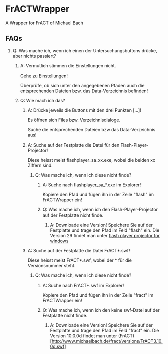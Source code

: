 # FrACTWrapper
A Wrapper for FrACT of Michael Bach

## FAQs
1. Q: Was mache ich, wenn ich einen der Untersuchungsbuttons drücke, aber nichts passiert?

   1. A: Vermutlich stimmen die Einstellungen nicht.

         Gehe zu Einstellungen!

         Überprüfe, ob sich unter den angegebenen Pfaden auch die entsprechenden Dateien bzw. das Data-Verzeichnis befinden!

   2. Q: Wie mach ich das?

      1. A: Drücke jeweils die Buttons mit den drei Punkten [...]!

            Es öffnen sich Files bzw. Verzeichnisdialoge.

            Suche die entsprechenden Dateien bzw das Data-Verzeichnis aus!

      2. A: Suche auf der Festplatte die Datei für den Flash-Player-Projector!

            Diese heisst meist flashplayer_sa_xx.exe, wobei die beiden xx Ziffern sind.

         1. Q: Was mache ich, wenn ich diese nicht finde?

            1. A: Suche nach flashplayer_sa_*.exe im Explorer!

                  Kopiere den Pfad und fügen ihn in der Zeile "flash" im FrACTWrapper ein!

            2. Q: Was mache ich, wenn ich den Flash-Player-Projector auf der Festplatte nicht finde.

               1. A: Downloade eine Version! Speichere Sie auf der Festplatte und trage den Pfad im Feld "flash" ein. Die Version 29 findet man unter [flash player projector for windows](https://fpdownload.macromedia.com/pub/flashplayer/updaters/29/flashplayer_29_sa.exe)

      3. A: Suche auf der Festplatte die Datei FrACT*.swf!

            Diese heisst meist FrACT*.swf, wobei der * für die Versionsnummer steht.

         1. Q: Was mache ich, wenn ich diese nicht finde?

            1. A: Suche nach FrACT*.swf im Explorer!

                  Kopiere den Pfad und fügen ihn in der Zeile "fract" im FrACTWrapper ein!

            1. Q: Was mache ich, wenn ich den keine swf-Datei auf der Festplatte nicht finde.

               1. A: Downloade eine Version! Speichere Sie auf der Festplatte und trage den Pfad im Feld "fract" ein. Die Version 10.0.0d findet man unter (FrACT)[http://www.michaelbach.de/fract/versions/FrACT3.10.0d.swf]
